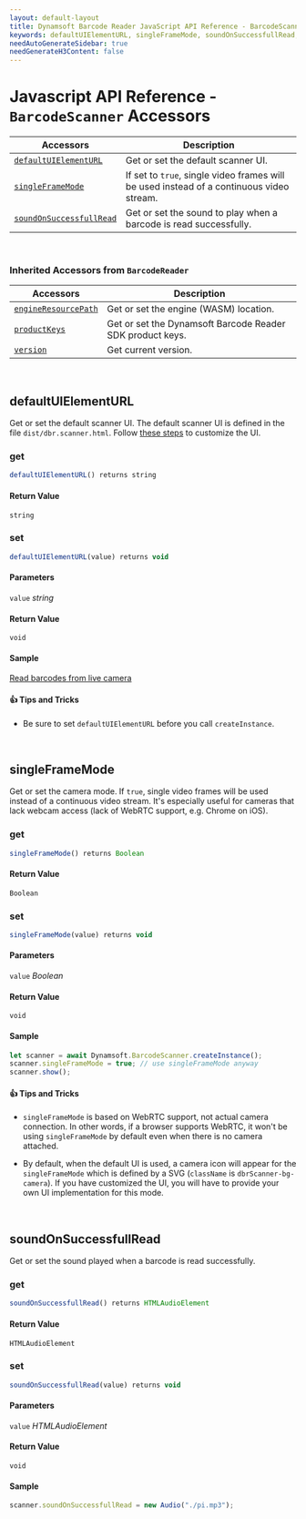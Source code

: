 ```yaml
---
layout: default-layout
title: Dynamsoft Barcode Reader JavaScript API Reference - BarcodeScanner Accessors
keywords: defaultUIElementURL, singleFrameMode, soundOnSuccessfullRead, accessors, BarcodeScanner, api reference, javascript, js
needAutoGenerateSidebar: true
needGenerateH3Content: false
---
```



# Javascript API Reference - `BarcodeScanner` Accessors

| Accessors            | Description |
|----------------------|-------------|
| [`defaultUIElementURL`](#defaultuielementurl) | Get or set the default scanner UI. | 
| [`singleFrameMode`](#singleframemode) | If set to `true`, single video frames will be used instead of a continuous video stream. | 
| [`soundOnSuccessfullRead`](#soundonsuccessfullread) | Get or set the sound to play when a barcode is read successfully. | 

&nbsp;

### Inherited Accessors from `BarcodeReader` 

| Accessors            | Description |
|----------------------|-------------|
| [`engineResourcePath`](../BarcodeReader/accessors.md#engineresourcepath) | Get or set the engine (WASM) location. | 
| [`productKeys`](../BarcodeReader/accessors.md#productkeys) | Get or set the Dynamsoft Barcode Reader SDK product keys. | 
| [`version`](../BarcodeReader/accessors.md#version) | Get current version. |


&nbsp;

## defaultUIElementURL

Get or set the default scanner UI. The default scanner UI is defined in the file `dist/dbr.scanner.html`. Follow [these steps](https://www.dynamsoft.com/help/Barcode-Reader-wasm/index.html#customizing-the-ui) to customize the UI. 

### get
```javascript
defaultUIElementURL() returns string
```

#### Return Value

`string`


### set
```javascript
defaultUIElementURL(value) returns void
```

#### Parameters

`value` *string*  

#### Return Value

`void`


#### Sample

[Read barcodes from live camera](https://demo.dynamsoft.com/dbr_wasm/barcode_reader_javascript.html)


#### :+1: Tips and Tricks 

* Be sure to set `defaultUIElementURL` before you call `createInstance`.



&nbsp;

## singleFrameMode

Get or set the camera mode. If `true`, single video frames will be used instead of a continuous video stream. It's especially useful for cameras that lack webcam access (lack of WebRTC support, e.g. Chrome on iOS).

### get
```javascript
singleFrameMode() returns Boolean
```

#### Return Value

`Boolean`


### set
```javascript
singleFrameMode(value) returns void
```

#### Parameters

`value` *Boolean*  

#### Return Value

`void`


#### Sample

```javascript
let scanner = await Dynamsoft.BarcodeScanner.createInstance();
scanner.singleFrameMode = true; // use singleFrameMode anyway
scanner.show();
```


#### :+1: Tips and Tricks 

* `singleFrameMode` is based on WebRTC support, not actual camera connection. In other words, if a browser supports WebRTC, it won't be using `singleFrameMode` by default even when there is no camera attached.

* By default, when the default UI is used, a camera icon will appear for the `singleFrameMode` which is defined by a SVG (`className` is `dbrScanner-bg-camera`). If you have customized the UI, you will have to provide your own UI implementation for this mode.



&nbsp;

## soundOnSuccessfullRead

Get or set the sound played when a barcode is read successfully. 

### get
```javascript
soundOnSuccessfullRead() returns HTMLAudioElement
```

#### Return Value

`HTMLAudioElement`


### set
```javascript
soundOnSuccessfullRead(value) returns void
```

#### Parameters

`value` *HTMLAudioElement*  

#### Return Value

`void`


#### Sample

```javascript
scanner.soundOnSuccessfullRead = new Audio("./pi.mp3");
```

